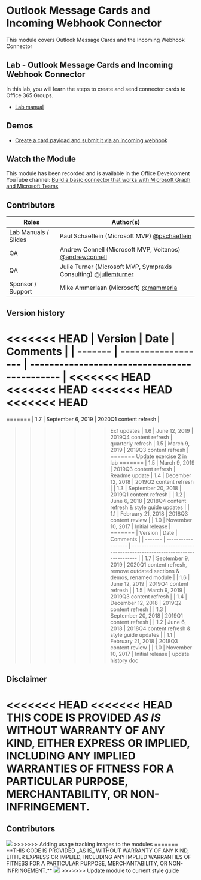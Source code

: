 # Outlook Message Cards and Incoming Webhook Connector

This module covers Outlook Message Cards and the Incoming Webhook Connector

## Lab - Outlook Message Cards and Incoming Webhook Connector

In this lab, you will learn the steps to create and send connector cards to Office 365 Groups.

* [Lab manual](./Lab.md)

## Demos

* [Create a card payload and submit it via an incoming webhook](./Demos/01-card-webhook)

## Watch the Module

This module has been recorded and is available in the Office Development YouTube channel: [Build a basic connector that works with Microsoft Graph and Microsoft Teams](https://www.youtube.com/watch?v=WR5rg3I-NHY)

## Contributors

|        Roles         |                                           Author(s)                                           |
| -------------------- | --------------------------------------------------------------------------------------------- |
| Lab Manuals / Slides | Paul Schaeflein (Microsoft MVP) [@pschaeflein](//github.com/pschaeflein)                      |
| QA                   | Andrew Connell (Microsoft MVP, Voitanos) [@andrewconnell](//github.com/andrewconnell)         |
| QA                   | Julie Turner (Microsoft MVP, Sympraxis Consulting) [@juliemturner](//github.com/juliemturner) |
| Sponsor / Support    | Mike Ammerlaan (Microsoft) [@mammerla](//github.com/mammerla)                                 |

## Version history

<<<<<<< HEAD
| Version |        Date        |                   Comments                   |
| ------- | ------------------ | -------------------------------------------- |
<<<<<<< HEAD
<<<<<<< HEAD
<<<<<<< HEAD
<<<<<<< HEAD
=======
=======
| 1.7     | September 6, 2019  | 2020Q1 content refresh                       |
>>>>>>> Ex1 updates
| 1.6     | June 12, 2019      | 2019Q4 content refresh                       |
>>>>>>> quarterly refresh
| 1.5     | March 9, 2019      | 2019Q3 content refresh                       |
=======
>>>>>>> Update exercise 2 in lab
=======
| 1.5     | March 9, 2019      | 2019Q3 content refresh                       |
>>>>>>> Readme update
| 1.4     | December 12, 2018  | 2019Q2 content refresh                       |
| 1.3     | September 20, 2018 | 2019Q1 content refresh                       |
| 1.2     | June 6, 2018       | 2018Q4 content refresh & style guide updates |
| 1.1     | February 21, 2018  | 2018Q3 content review                        |
| 1.0     | November 10, 2017  | Initial release                              |
=======
| Version |        Date        |                                 Comments                                 |
| ------- | ------------------ | ------------------------------------------------------------------------ |
| 1.7     | September 9, 2019  | 2020Q1 content refresh, remove outdated sections & demos, renamed module |
| 1.6     | June 12, 2019      | 2019Q4 content refresh                                                   |
| 1.5     | March 9, 2019      | 2019Q3 content refresh                                                   |
| 1.4     | December 12, 2018  | 2019Q2 content refresh                                                   |
| 1.3     | September 20, 2018 | 2019Q1 content refresh                                                   |
| 1.2     | June 6, 2018       | 2018Q4 content refresh & style guide updates                             |
| 1.1     | February 21, 2018  | 2018Q3 content review                                                    |
| 1.0     | November 10, 2017  | Initial release                                                          |
>>>>>>> update history doc

## Disclaimer

<<<<<<< HEAD
<<<<<<< HEAD
**THIS CODE IS PROVIDED *AS IS* WITHOUT WARRANTY OF ANY KIND, EITHER EXPRESS OR IMPLIED, INCLUDING ANY IMPLIED WARRANTIES OF FITNESS FOR A PARTICULAR PURPOSE, MERCHANTABILITY, OR NON-INFRINGEMENT.**
=======
## Contributors


<img src="https://telemetry.sharepointpnp.com/TrainingContent/ConnectorActionableMsgs/01-build-a-basic-connector" />
>>>>>>> Adding usage tracking images to the modules
=======
**THIS CODE IS PROVIDED _AS IS_ WITHOUT WARRANTY OF ANY KIND, EITHER EXPRESS OR IMPLIED, INCLUDING ANY IMPLIED WARRANTIES OF FITNESS FOR A PARTICULAR PURPOSE, MERCHANTABILITY, OR NON-INFRINGEMENT.**

<img src="https://telemetry.sharepointpnp.com/TrainingContent/ConnectorActionableMsgs/01-build-a-basic-connector" />
>>>>>>> Update module to current style guide
